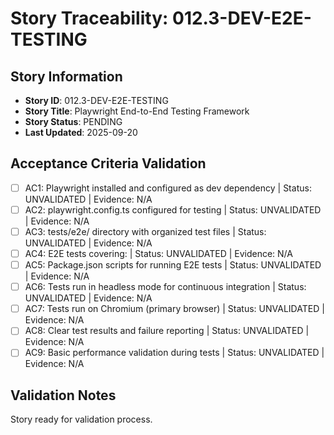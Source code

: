 # Story Traceability: 012.3-DEV-E2E-TESTING

## Story Information
- **Story ID**: 012.3-DEV-E2E-TESTING
- **Story Title**: Playwright End-to-End Testing Framework
- **Story Status**: PENDING
- **Last Updated**: 2025-09-20

## Acceptance Criteria Validation

- [ ] AC1: Playwright installed and configured as dev dependency | Status: UNVALIDATED | Evidence: N/A
- [ ] AC2: playwright.config.ts configured for testing | Status: UNVALIDATED | Evidence: N/A
- [ ] AC3: tests/e2e/ directory with organized test files | Status: UNVALIDATED | Evidence: N/A
- [ ] AC4: E2E tests covering: | Status: UNVALIDATED | Evidence: N/A
- [ ] AC5: Package.json scripts for running E2E tests | Status: UNVALIDATED | Evidence: N/A
- [ ] AC6: Tests run in headless mode for continuous integration | Status: UNVALIDATED | Evidence: N/A
- [ ] AC7: Tests run on Chromium (primary browser) | Status: UNVALIDATED | Evidence: N/A
- [ ] AC8: Clear test results and failure reporting | Status: UNVALIDATED | Evidence: N/A
- [ ] AC9: Basic performance validation during tests | Status: UNVALIDATED | Evidence: N/A

## Validation Notes
Story ready for validation process.
